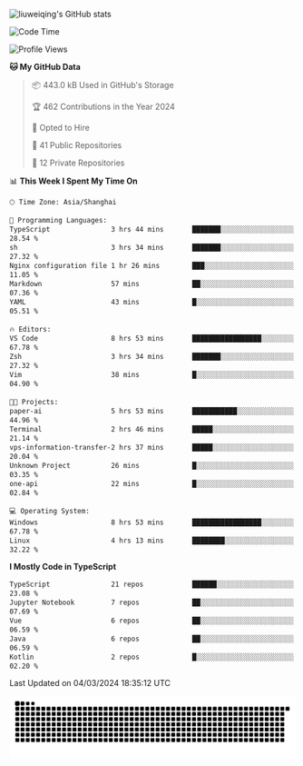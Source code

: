 ![liuweiqing's GitHub stats](https://github-readme-stats.vercel.app/api?username=14790897&show_icons=true&locale=cn&include_all_commits=true&count_private=true)

<!--START_SECTION:waka-->
![Code Time](http://img.shields.io/badge/Code%20Time-819%20hrs%2021%20mins-blue)

![Profile Views](http://img.shields.io/badge/Profile%20Views-6-blue)

**🐱 My GitHub Data** 

> 📦 443.0 kB Used in GitHub's Storage 
 > 
> 🏆 462 Contributions in the Year 2024
 > 
> 💼 Opted to Hire
 > 
> 📜 41 Public Repositories 
 > 
> 🔑 12 Private Repositories 
 > 
📊 **This Week I Spent My Time On** 

```text
🕑︎ Time Zone: Asia/Shanghai

💬 Programming Languages: 
TypeScript               3 hrs 44 mins       ███████░░░░░░░░░░░░░░░░░░   28.54 % 
sh                       3 hrs 34 mins       ███████░░░░░░░░░░░░░░░░░░   27.32 % 
Nginx configuration file 1 hr 26 mins        ███░░░░░░░░░░░░░░░░░░░░░░   11.05 % 
Markdown                 57 mins             ██░░░░░░░░░░░░░░░░░░░░░░░   07.36 % 
YAML                     43 mins             █░░░░░░░░░░░░░░░░░░░░░░░░   05.51 % 

🔥 Editors: 
VS Code                  8 hrs 53 mins       █████████████████░░░░░░░░   67.78 % 
Zsh                      3 hrs 34 mins       ███████░░░░░░░░░░░░░░░░░░   27.32 % 
Vim                      38 mins             █░░░░░░░░░░░░░░░░░░░░░░░░   04.90 % 

🐱‍💻 Projects: 
paper-ai                 5 hrs 53 mins       ███████████░░░░░░░░░░░░░░   44.96 % 
Terminal                 2 hrs 46 mins       █████░░░░░░░░░░░░░░░░░░░░   21.14 % 
vps-information-transfer-2 hrs 37 mins       █████░░░░░░░░░░░░░░░░░░░░   20.04 % 
Unknown Project          26 mins             █░░░░░░░░░░░░░░░░░░░░░░░░   03.35 % 
one-api                  22 mins             █░░░░░░░░░░░░░░░░░░░░░░░░   02.84 % 

💻 Operating System: 
Windows                  8 hrs 53 mins       █████████████████░░░░░░░░   67.78 % 
Linux                    4 hrs 13 mins       ████████░░░░░░░░░░░░░░░░░   32.22 % 
```

**I Mostly Code in TypeScript** 

```text
TypeScript               21 repos            ██████░░░░░░░░░░░░░░░░░░░   23.08 % 
Jupyter Notebook         7 repos             ██░░░░░░░░░░░░░░░░░░░░░░░   07.69 % 
Vue                      6 repos             ██░░░░░░░░░░░░░░░░░░░░░░░   06.59 % 
Java                     6 repos             ██░░░░░░░░░░░░░░░░░░░░░░░   06.59 % 
Kotlin                   2 repos             █░░░░░░░░░░░░░░░░░░░░░░░░   02.20 % 
```




 Last Updated on 04/03/2024 18:35:12 UTC
<!--END_SECTION:waka-->

<picture>
  <source media="(prefers-color-scheme: dark)" srcset="https://raw.githubusercontent.com/14790897/14790897/output/github-contribution-grid-snake-dark.svg" />
  <source media="(prefers-color-scheme: light)" srcset="https://raw.githubusercontent.com/14790897/14790897/output/github-contribution-grid-snake.svg" />
  <img alt="github-snake" src="https://raw.githubusercontent.com/14790897/14790897/output/github-contribution-grid-snake.svg" />
</picture>
